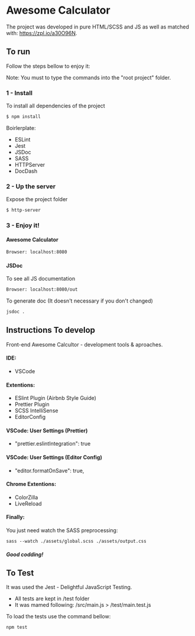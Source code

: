 # Awesome Calculator

The project was developed in pure HTML/SCSS and JS as well as matched with: https://zpl.io/a30O96N.

## To run

Follow the steps bellow to enjoy it:

Note: You must to type the commands into the "root project" folder.

### 1 - Install

To install all dependencies of the project

```bash
$ npm install
```

Boirlerplate:

-   ESLint
-   Jest
-   JSDoc
-   SASS
-   HTTPServer
-   DocDash

### 2 - Up the server

Expose the project folder

```bash
$ http-server
```

### 3 - Enjoy it!

#### Awesome Calculator

```bash
Browser: localhost:8080
```

#### JSDoc

To see all JS documentation

```bash
Browser: localhost:8080/out
```

To generate doc (It doesn't necessary if you don't changed)

```bash
jsdoc .
```

## Instructions To develop

Front-end Awesome Calcultor - development tools & aproaches.

#### IDE:

-   VSCode

#### Extentions:

-   ESlint Plugin (Airbnb Style Guide)
-   Prettier Plugin
-   SCSS IntelliSense
-   EditorConfig

#### VSCode: User Settings (Prettier)

-   "prettier.eslintIntegration": true

#### VSCode: User Settings (Editor Config)

-   "editor.formatOnSave": true,

#### Chrome Extentions:

-   ColorZilla
-   LiveReload

#### Finally:

You just need watch the SASS preprocessing:

```
sass --watch ./assets/global.scss ./assets/output.css
```

##### Good codding!

## To Test

It was used the Jest - Delightful JavaScript Testing.

-   All tests are kept in /test folder
-   It was mamed following: /src/main.js > /test/main.test.js

To load the tests use the command bellow:

```
npm test
```
